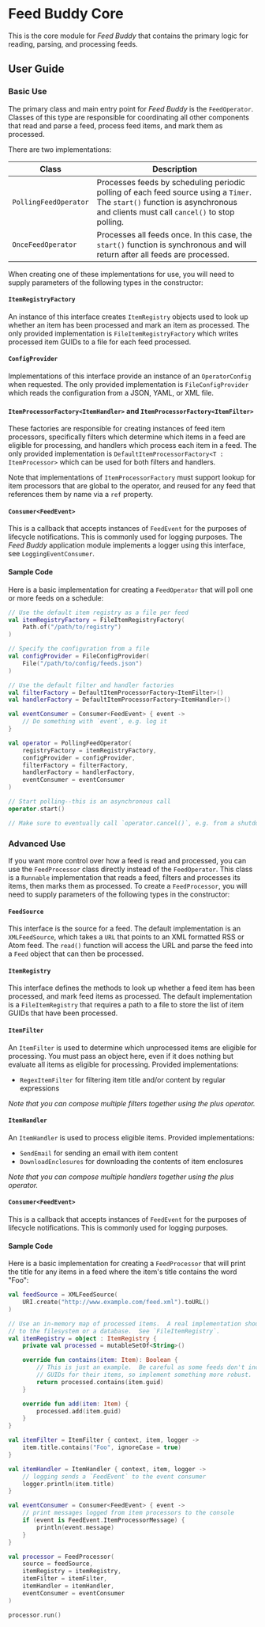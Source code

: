 # Feed Buddy Core

This is the core module for *Feed Buddy* that contains the primary logic for reading, parsing, and processing feeds.

## User Guide

### Basic Use

The primary class and main entry point for *Feed Buddy* is the `FeedOperator`. Classes of this type are responsible for
coordinating all other components that read and parse a feed, process feed items, and mark them as processed.

There are two implementations:

| Class                 | Description                                                                                                                                                                  |
|-----------------------|------------------------------------------------------------------------------------------------------------------------------------------------------------------------------|
| `PollingFeedOperator` | Processes feeds by scheduling periodic polling of each feed source using a `Timer`. The `start()` function is asynchronous and clients must call `cancel()` to stop polling. |
| `OnceFeedOperator`    | Processes all feeds once. In this case, the `start()` function is synchronous and will return after all feeds are processed.                                                 |

When creating one of these implementations for use, you will need to supply parameters of the following types in the
constructor:

#### `ItemRegistryFactory`

An instance of this interface creates `ItemRegistry` objects used to look up whether an item has been processed and mark
an item as processed. The only provided implementation is `FileItemRegistryFactory` which writes processed item GUIDs to
a file for each feed processed.

#### `ConfigProvider`

Implementations of this interface provide an instance of an `OperatorConfig` when requested.  The only provided
implementation is `FileConfigProvider` which reads the configuration from a JSON, YAML, or XML file.

#### `ItemProcessorFactory<ItemHandler>` and `ItemProcessorFactory<ItemFilter>`

These factories are responsible for creating instances of feed item processors, specifically filters which determine
which items in a feed are eligible for processing, and handlers which process each item in a feed. The only provided
implementation is `DefaultItemProcessorFactory<T : ItemProcessor>` which can be used for both filters and handlers.

Note that implementations of `ItemProcessorFactory` must support lookup for item processors that are global to the
operator, and reused for any feed that references them by name via a `ref` property.

#### `Consumer<FeedEvent>`

This is a callback that accepts instances of `FeedEvent` for the purposes of lifecycle notifications. This is commonly
used for logging purposes.  The *Feed Buddy* application module implements a logger using this interface, see 
`LoggingEventConsumer`.

#### Sample Code

Here is a basic implementation for creating a `FeedOperator` that will poll one or more feeds on a schedule:

```kotlin
// Use the default item registry as a file per feed
val itemRegistryFactory = FileItemRegistryFactory(
    Path.of("/path/to/registry")
)

// Specify the configuration from a file
val configProvider = FileConfigProvider(
    File("/path/to/config/feeds.json")
)

// Use the default filter and handler factories
val filterFactory = DefaultItemProcessorFactory<ItemFilter>()
val handlerFactory = DefaultItemProcessorFactory<ItemHandler>()

val eventConsumer = Consumer<FeedEvent> { event ->
    // Do something with `event`, e.g. log it
}

val operator = PollingFeedOperator(
    registryFactory = itemRegistryFactory,
    configProvider = configProvider,
    filterFactory = filterFactory,
    handlerFactory = handlerFactory,
    eventConsumer = eventConsumer
)

// Start polling--this is an asynchronous call
operator.start()

// Make sure to eventually call `operator.cancel()`, e.g. from a shutdown hook
```

### Advanced Use

If you want more control over how a feed is read and processed, you can use the `FeedProcessor` class directly instead
of the `FeedOperator`.  This class is a `Runnable` implementation that reads a feed, filters and processes its items,
then marks them as processed.  To create a `FeedProcessor`, you will need to supply parameters of the following types in
the constructor:

#### `FeedSource`

This interface is the source for a feed. The default implementation is an `XMLFeedSource`, which takes a `URL` that
points to an XML formatted RSS or Atom feed.  The `read()` function will access the URL and parse the feed into a `Feed`
object that can then be processed.

#### `ItemRegistry`

This interface defines the methods to look up whether a feed item has been processed, and mark feed items as processed.
The default implementation is a `FileItemRegistry` that requires a path to a file to store the list of item GUIDs that
have been processed.

#### `ItemFilter`

An `ItemFilter` is used to determine which unprocessed items are eligible for processing.  You must pass an object here,
even if it does nothing but evaluate all items as eligible for processing.  Provided implementations:

- `RegexItemFilter` for filtering item title and/or content by regular expressions

*Note that you can compose multiple filters together using the plus operator.*

#### `ItemHandler`

An `ItemHandler` is used to process eligible items.  Provided implementations:

- `SendEmail` for sending an email with item content
- `DownloadEnclosures` for downloading the contents of item enclosures

*Note that you can compose multiple handlers together using the plus operator.*

#### `Consumer<FeedEvent>`

This is a callback that accepts instances of `FeedEvent` for the purposes of lifecycle notifications. This is commonly
used for logging purposes.

#### Sample Code

Here is a basic implementation for creating a `FeedProcessor` that will print the title for any items in a feed where
the item's title contains the word "Foo":

```kotlin
val feedSource = XMLFeedSource(
    URI.create("http://www.example.com/feed.xml").toURL()
)

// Use an in-memory map of processed items.  A real implementation should persist
// to the filesystem or a database.  See `FileItemRegistry`.
val itemRegistry = object : ItemRegistry {
    private val processed = mutableSetOf<String>()

    override fun contains(item: Item): Boolean {
        // This is just an example.  Be careful as some feeds don't include
        // GUIDs for their items, so implement something more robust.
        return processed.contains(item.guid)
    }

    override fun add(item: Item) {
        processed.add(item.guid)
    }
}

val itemFilter = ItemFilter { context, item, logger ->
    item.title.contains("Foo", ignoreCase = true)
}

val itemHandler = ItemHandler { context, item, logger ->
    // logging sends a `FeedEvent` to the event consumer
    logger.println(item.title)
}

val eventConsumer = Consumer<FeedEvent> { event ->
    // print messages logged from item processors to the console
    if (event is FeedEvent.ItemProcessorMessage) {
        println(event.message)
    }
}

val processor = FeedProcessor(
    source = feedSource,
    itemRegistry = itemRegistry,
    itemFilter = itemFilter,
    itemHandler = itemHandler,
    eventConsumer = eventConsumer
)

processor.run()
```